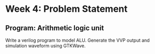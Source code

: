 # Week 4: Problem Statement

## Program: Arithmetic logic unit

Write a verilog program to model ALU. Generate the VVP output and simulation waveform using GTKWave.
